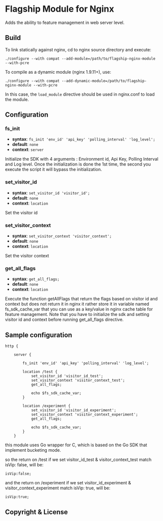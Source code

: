 # Flagship Module for Nginx

Adds the ability to feature management in web server level.

## Build

To link statically against nginx, cd to nginx source directory and execute:

    ./configure --with compat --add-module=/path/to/flagship-nginx-module --with-pcre

To compile as a dynamic module (nginx 1.9.11+), use:
  
	./configure --with compat --add-dynamic-module=/path/to/flagship-nginx-module --with-pcre

In this case, the `load_module` directive should be used in nginx.conf to load the module.

## Configuration

### fs_init
* **syntax**: `fs_init 'env_id' 'api_key' 'polling_interval' 'log_level';`
* **default**: `none`
* **context**: `server`

Initialize the SDK with 4 arguments : Environment id, Api Key, Polling Interval and Log level.
Once the initialization is done the 1st time, the second you execute the script it will bypass the initialization.

### set_visitor_id
* **syntax**: `set_visitor_id 'visitor_id';`
* **default**: `none`
* **context**: `location`

Set the visitor id

### set_visitor_context
* **syntax**: `set_visitor_context 'visitor_context';`
* **default**: `none`
* **context**: `location`

Set the visitor context

### get_all_flags
* **syntax**: `get_all_flags;`
* **default**: `none`
* **context**: `location`

Execute the function getAllFlags that return the flags based on visitor id and context but does not return it in nginx it rather store it in variable named fs_sdk_cache_var that you can use as a key/value in nginx cache table for feature management.
Note that you have to initialize the sdk and setting visitor id and context before running get_all_flags directive.


## Sample configuration
```
http {
    
	server {
        
        fs_init 'env_id' 'api_key' 'polling_interval' 'log_level';
        
        location /test {
            set_visitor_id 'visitor_id_test';
		    set_visitor_context 'visitor_context_test';
		    get_all_flags;

            echo $fs_sdk_cache_var;
        }

        location /experiment {
            set_visitor_id 'visitor_id_experiment';
		    set_visitor_context 'visitor_context_experiment';
		    get_all_flags;

            echo $fs_sdk_cache_var;
        }
	}
```
this module uses Go wrapper for C, which is based on the Go SDK that implement bucketing mode.

so the return on /test if we set visitor_id_test & visitor_context_test match isVip: false, will be:
```
isVip:false;
```
and the return on /experiment if we set visitor_id_experiment & visitor_context_experiment match isVip: true, will be:
```
isVip:true;
```



## Copyright & License

